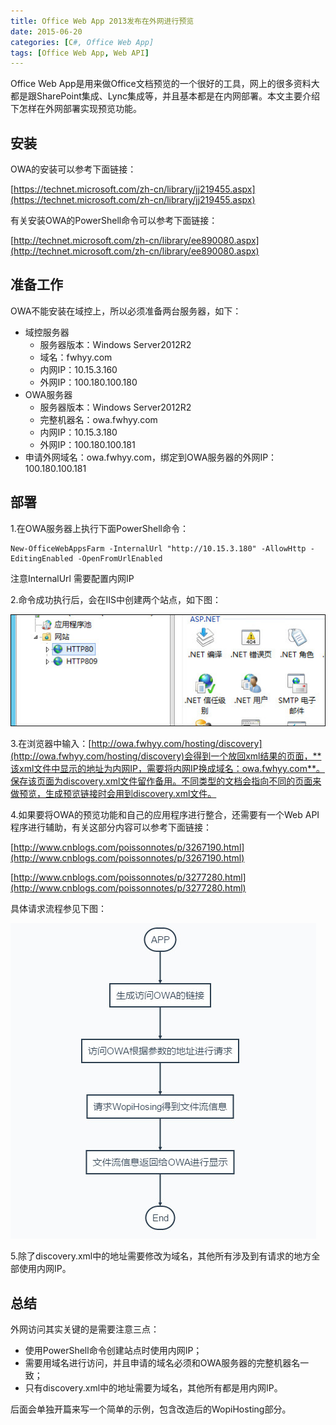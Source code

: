 ```yaml
---
title: Office Web App 2013发布在外网进行预览
date: 2015-06-20
categories: [C#, Office Web App]
tags: [Office Web App, Web API]
---
```


Office Web App是用来做Office文档预览的一个很好的工具，网上的很多资料大都是跟SharePoint集成、Lync集成等，并且基本都是在内网部署。本文主要介绍下怎样在外网部署实现预览功能。

## 安装

OWA的安装可以参考下面链接：

[https://technet.microsoft.com/zh-cn/library/jj219455.aspx](https://technet.microsoft.com/zh-cn/library/jj219455.aspx)

有关安装OWA的PowerShell命令可以参考下面链接：

[http://technet.microsoft.com/zh-cn/library/ee890080.aspx](http://technet.microsoft.com/zh-cn/library/ee890080.aspx)

## 准备工作

OWA不能安装在域控上，所以必须准备两台服务器，如下：

* 域控服务器
	* 服务器版本：Windows Server2012R2
	* 域名：fwhyy.com
	* 内网IP：10.15.3.160
	* 外网IP：100.180.100.180
* OWA服务器
	* 服务器版本：Windows Server2012R2
	* 完整机器名：owa.fwhyy.com
	* 内网IP：10.15.3.180
	* 外网IP：100.180.100.181
* 申请外网域名：owa.fwhyy.com，绑定到OWA服务器的外网IP：100.180.100.181

## 部署

1.在OWA服务器上执行下面PowerShell命令：

```
New-OfficeWebAppsFarm -InternalUrl "http://10.15.3.180" -AllowHttp -EditingEnabled -OpenFromUrlEnabled
```

注意InternalUrl 需要配置内网IP

2.命令成功执行后，会在IIS中创建两个站点，如下图：

![3cefded1gw1etayjjaz24j20ea0530ta](media/3cefded1gw1etayjjaz24j20ea0530ta.jpg)


3.在浏览器中输入：[http://owa.fwhyy.com/hosting/discovery](http://owa.fwhyy.com/hosting/discovery)会得到一个放回xml结果的页面，**该xml文件中显示的地址为内网IP，需要将内网IP换成域名：owa.fwhyy.com**。保存该页面为discovery.xml文件留作备用。不同类型的文档会指向不同的页面来做预览，生成预览链接时会用到discovery.xml文件。

4.如果要将OWA的预览功能和自己的应用程序进行整合，还需要有一个Web API程序进行辅助，有关这部分内容可以参考下面链接：

[http://www.cnblogs.com/poissonnotes/p/3267190.html](http://www.cnblogs.com/poissonnotes/p/3267190.html)

[http://www.cnblogs.com/poissonnotes/p/3277280.html](http://www.cnblogs.com/poissonnotes/p/3277280.html)

具体请求流程参见下图：

![3cefded1gw1etazsxxv5aj20dl0e1t96](media/3cefded1gw1etazsxxv5aj20dl0e1t96.jpg)


5.除了discovery.xml中的地址需要修改为域名，其他所有涉及到有请求的地方全部使用内网IP。

## 总结

外网访问其实关键的是需要注意三点：

* 使用PowerShell命令创建站点时使用内网IP；
* 需要用域名进行访问，并且申请的域名必须和OWA服务器的完整机器名一致；
* 只有discovery.xml中的地址需要为域名，其他所有都是用内网IP。

后面会单独开篇来写一个简单的示例，包含改造后的WopiHosting部分。


